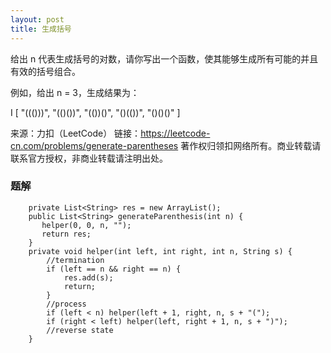 ```yaml
---
layout: post
title: 生成括号
---
```

给出 n 代表生成括号的对数，请你写出一个函数，使其能够生成所有可能的并且有效的括号组合。

例如，给出 n = 3，生成结果为：

I
[
  "((()))",
  "(()())",
  "(())()",
  "()(())",
  "()()()"
]

来源：力扣（LeetCode）
链接：https://leetcode-cn.com/problems/generate-parentheses
著作权归领扣网络所有。商业转载请联系官方授权，非商业转载请注明出处。

### 题解


``` 
    private List<String> res = new ArrayList();
    public List<String> generateParenthesis(int n) {
       helper(0, 0, n, "");
       return res; 
    }
    private void helper(int left, int right, int n, String s) {
        //termination
        if (left == n && right == n) {
            res.add(s);
            return;
        }
        //process
        if (left < n) helper(left + 1, right, n, s + "(");
        if (right < left) helper(left, right + 1, n, s + ")");
        //reverse state
    }
```  

